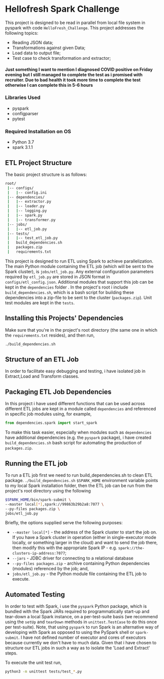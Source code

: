 # Hellofresh Spark Challenge

This project is designed to be read in parallel from local file system in pyspark with code `HelloFresh_Challenge`. This project addresses the following topics:

- Reading JSON data;
- Transformations against given Data;
- Load data to output file;
- Test case to check transformation and extractor;
#### Just something I want to mention I diagnosed COVID positive on Friday evening but I still managed to complete the test as i promised with recruiter. Due to bad health it took more time to complete the test otherwise I can complete this in 5-6 hours
### Libraries Used

- pyspark
- configparser
- pytest

### Required Installation on OS

- Python 3.7
- spark 3.1.1

## ETL Project Structure

The basic project structure is as follows:

```bash
root/
 |-- configs/
 |   |-- config.ini
 |-- dependencies/
 |   |-- extractor.py
 |   |-- loader.py
 |   |-- logging.py
 |   |-- spark.py
 |   |-- transformer.py
 |-- jobs/
 |   |-- etl_job.py
 |-- tests/
 |   |-- test_etl_job.py
 |   build_dependencies.sh
 |   packages.zip
 |   requirements.txt
```
This project is designed to run ETL using Spark to achieve parallelization.
The main Python module containing the ETL job (which will be sent to the Spark cluster), is `jobs/etl_job.py`. Any external 
configuration parameters required by `etl_job.py` are stored in JSON format in `configs/etl_config.json`. Additional modules 
that support this job can be kept in the `dependencies` folder . In the project's root i include `build_dependencies.sh`, which 
is a bash script for building these dependencies into a zip-file to be sent to the cluster (`packages.zip`). 
Unit test modules are kept in the `tests`.

## Installing this Projects' Dependencies

Make sure that you're in the project's root directory (the same one in which the `requirements.txt` resides), and then run,

```bash
./build_dependencies.sh
```

## Structure of an ETL Job

In order to facilitate easy debugging and testing, i have isolated job in Extract,Load and Transform classes.

## Packaging ETL Job Dependencies

In this project i have used different functions that can be used across different ETL jobs are kept in a module called `dependencies` and referenced in specific job modules using, for example,

``` python
from dependencies.spark import start_spark
```

To make this task easier, especially when modules such as `dependencies` have additional dependencies (e.g. the `pyspark` package), i have created `build_dependencies.sh` bash script for automating the production of `packages.zip`.
## Running the ETL job

To run a ETL job first we need to run build_dependencies.sh to clean ETL package.
` ./build_dependencies.sh `
`$SPARK_HOME` environment variable points to my local Spark installation folder, then the ETL job can be run from the project's root directory using the following 
 
```bash
$SPARK_HOME/bin/spark-submit \
--master local[*],spark://99863b29b2a8:7077 \
--py-files packages.zip \
jobs/etl_job.py
```


Briefly, the options supplied serve the following purposes:

- `--master local[*]` - the address of the Spark cluster to start the job on. If you have a Spark cluster in operation (either in single-executor mode locally, or something larger in the cloud) and want to send the job there, then modify this with the appropriate Spark IP - e.g. `spark://the-clusters-ip-address:7077`;
- `--jars` -  JDBC driver for connecting to a relational database
- `--py-files packages.zip` - archive containing Python dependencies (modules) referenced by the job; and,
- `jobs/etl_job.py` - the Python module file containing the ETL job to execute.
## Automated Testing

In order to test with Spark, i use the `pyspark` Python package, which is bundled with the Spark JARs required to programmatically start-up and tear-down a local Spark instance, on a per-test-suite basis (we recommend using the `setUp` and `tearDown` methods in `unittest.TestCase` to do this once per test-suite). Note, that using `pyspark` to run Spark is an alternative way of developing with Spark as opposed to using the PySpark shell or `spark-submit`.
I have not defined number of executor and   cores of executors because currently we don't have to much data.
Given that i have chosen to structure our ETL jobs in such a way as to isolate the 'Load and Extract' steps.

To execute the unit test run,

```bash
python3 -m unittest tests/test_*.py
```
